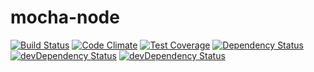 # mocha-node
[![Build Status](https://travis-ci.org/NoahYarian/mocha-node.svg?branch=master)](https://travis-ci.org/NoahYarian/mocha-node) [![Code Climate](https://codeclimate.com/github/NoahYarian/mocha-node/badges/gpa.svg)](https://codeclimate.com/github/NoahYarian/mocha-node) [![Test Coverage](https://codeclimate.com/github/NoahYarian/mocha-node/badges/coverage.svg)](https://codeclimate.com/github/NoahYarian/mocha-node/coverage) [![Dependency Status](https://david-dm.org/noahyarian/mocha-node.svg)](https://david-dm.org/noahyarian/mocha-node) [![devDependency Status](https://david-dm.org/noahyarian/mocha-node/dev-status.svg)](https://david-dm.org/noahyarian/mocha-node#info=devDependencies) [![devDependency Status](https://img.shields.io/badge/badges-6-yellowgreen.svg)](http://http://shields.io/)
